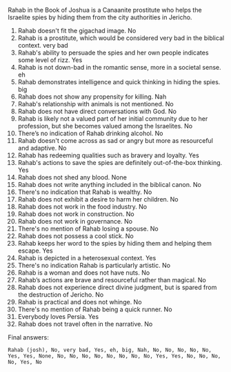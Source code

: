 Rahab in the Book of Joshua is a Canaanite prostitute who helps the Israelite spies by hiding them from the city authorities in Jericho.

1. Rahab doesn't fit the gigachad image. No
2. Rahab is a prostitute, which would be considered very bad in the biblical context. very bad
3. Rahab's ability to persuade the spies and her own people indicates some level of rizz. Yes
4. Rahab is not down-bad in the romantic sense, more in a societal sense. eh
5. Rahab demonstrates intelligence and quick thinking in hiding the spies. big
6. Rahab does not show any propensity for killing. Nah
7. Rahab's relationship with animals is not mentioned. No
8. Rahab does not have direct conversations with God. No
9. Rahab is likely not a valued part of her initial community due to her profession, but she becomes valued among the Israelites. No
10. There’s no indication of Rahab drinking alcohol. No
11. Rahab doesn't come across as sad or angry but more as resourceful and adaptive. No
12. Rahab has redeeming qualities such as bravery and loyalty. Yes
13. Rahab's actions to save the spies are definitely out-of-the-box thinking. Yes
14. Rahab does not shed any blood. None
15. Rahab does not write anything included in the biblical canon. No
16. There's no indication that Rahab is wealthy. No
17. Rahab does not exhibit a desire to harm her children. No
18. Rahab does not work in the food industry. No
19. Rahab does not work in construction. No
20. Rahab does not work in governance. No
21. There's no mention of Rahab losing a spouse. No
22. Rahab does not possess a cool stick. No
23. Rahab keeps her word to the spies by hiding them and helping them escape. Yes
24. Rahab is depicted in a heterosexual context. Yes
25. There's no indication Rahab is particularly artistic. No
26. Rahab is a woman and does not have nuts. No
27. Rahab’s actions are brave and resourceful rather than magical. No
28. Rahab does not experience direct divine judgment, but is spared from the destruction of Jericho. No
29. Rahab is practical and does not whinge. No
30. There's no mention of Rahab being a quick runner. No
31. Everybody loves Persia. Yes
32. Rahab does not travel often in the narrative. No

Final answers:

```Rahab (josh), No, very bad, Yes, eh, big, Nah, No, No, No, No, No, Yes, Yes, None, No, No, No, No, No, No, No, No, Yes, Yes, No, No, No, No, Yes, No```